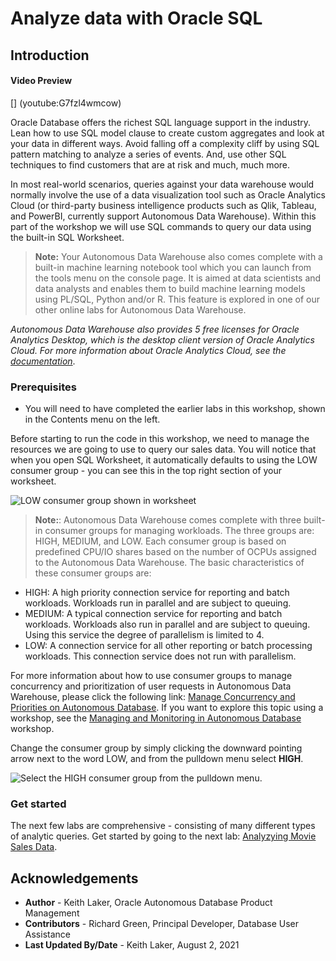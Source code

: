 # Analyze data with Oracle SQL

## Introduction

#### Video Preview

[] (youtube:G7fzl4wmcow)

Oracle Database offers the richest SQL language support in the industry. Lean how to use SQL model clause to create custom aggregates and look at your data in different ways. Avoid falling off a complexity cliff by using SQL pattern matching to analyze a series of events. And, use other SQL techniques to find customers that are at risk and much, much more.

In most real-world scenarios, queries against your data warehouse would normally involve the use of a data visualization tool such as Oracle Analytics Cloud (or third-party business intelligence products such as Qlik, Tableau, and PowerBI, currently support Autonomous Data Warehouse). Within this part of the workshop we will use SQL commands to query our data using the built-in SQL Worksheet.  

  >**Note:** Your Autonomous Data Warehouse also comes complete with a built-in machine learning notebook tool which you can launch from the tools menu on the console page. It is aimed at data scientists and data analysts and enables them to build machine learning models using PL/SQL, Python and/or R. This feature is explored in one of our other online labs for Autonomous Data Warehouse.

  *Autonomous Data Warehouse also provides 5 free licenses for Oracle Analytics Desktop, which is the desktop client version of Oracle Analytics Cloud. For more information about Oracle Analytics Cloud, see the [documentation](https://www.oracle.com/uk/business-analytics/analytics-cloud.html)*.

### Prerequisites

- You will need to have completed the earlier labs in this workshop, shown in the Contents menu on the left.

Before starting to run the code in this workshop, we need to manage the resources we are going to use to query our sales data. You will notice that when you open SQL Worksheet, it automatically defaults to using the LOW consumer group - you can see this in the top right section of your worksheet.

  ![LOW consumer group shown in worksheet](images/3054194710.png " ")

  >**Note:**: Autonomous Data Warehouse comes complete with three built-in consumer groups for managing workloads. The three groups are: HIGH, MEDIUM, and LOW. Each consumer group is based on predefined CPU/IO shares based on the number of OCPUs assigned to the Autonomous Data Warehouse. The basic characteristics of these consumer groups are:

* HIGH: A high priority connection service for reporting and batch workloads. Workloads run in parallel and are subject to queuing.
* MEDIUM: A typical connection service for reporting and batch workloads. Workloads also run in parallel and are subject to queuing. Using this service the degree of parallelism is limited to 4.
* LOW: A connection service for all other reporting or batch processing workloads. This connection service does not run with parallelism.

For more information about how to use consumer groups to manage concurrency and prioritization of user requests in Autonomous Data Warehouse, please click the following link: [Manage Concurrency and Priorities on Autonomous Database](https://docs.oracle.com/en/cloud/paas/autonomous-database/adbsa/manage-priorities.html#GUID-19175472-D200-445F-897A-F39801B0E953). If you want to explore this topic using a workshop, see the [Managing and Monitoring in Autonomous Database](https://livelabs.oracle.com/pls/apex/dbpm/r/livelabs/view-workshop?wid=618) workshop.

Change the consumer group by simply clicking the downward pointing arrow next to the word LOW, and from the pulldown menu select **HIGH**.

  ![Select the HIGH consumer group from the pulldown menu.](images/3054194709.png " ")    

### Get started
The next few labs are comprehensive - consisting of many different types of analytic queries. Get started by going to the next lab:  [Analyzying Movie Sales Data](#next).

## Acknowledgements

* **Author** - Keith Laker, Oracle Autonomous Database Product Management
* **Contributors** -  Richard Green, Principal Developer, Database User Assistance
* **Last Updated By/Date** - Keith Laker, August 2, 2021
